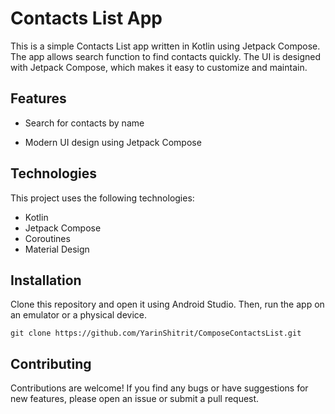 # Contacts List App

This is a simple Contacts List app written in Kotlin using Jetpack Compose. The app allows search function to find contacts quickly. The UI is designed with Jetpack Compose, which makes it easy to customize and maintain.

## Features

- Search for contacts by name

- Modern UI design using Jetpack Compose


## Technologies

This project uses the following technologies:

- Kotlin
- Jetpack Compose
- Coroutines
- Material Design

## Installation

Clone this repository and open it using Android Studio. Then, run the app on an emulator or a physical device.

```
git clone https://github.com/YarinShitrit/ComposeContactsList.git
```
## Contributing

Contributions are welcome! If you find any bugs or have suggestions for new features, please open an issue or submit a pull request.

